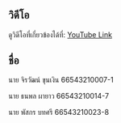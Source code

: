 # 

## วิดีโอ
ดูวิดีโอที่เกี่ยวข้องได้ที่: [YouTube Link](https://www.youtube.com/watch?v=FHuWOrhFBJI&ab_channel=JrDev)

## ชื่อ
นาย จิรวัฒน์ ขุนเงิน 66543210007-1


นาย ธนพล ผายาว 66543210014-7


นาย พัสกร บทศรี 66543210023-8